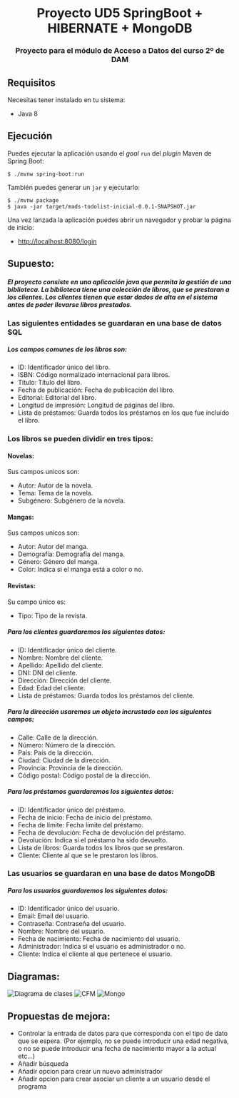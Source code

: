 # <center> Proyecto UD5 SpringBoot + HIBERNATE + MongoDB </center>
### <center> Proyecto para el módulo de Acceso a Datos del curso 2º de DAM </center>


## Requisitos

Necesitas tener instalado en tu sistema:

- Java 8

## Ejecución

Puedes ejecutar la aplicación usando el _goal_ `run` del _plugin_ Maven 
de Spring Boot:

```
$ ./mvnw spring-boot:run 
```   

También puedes generar un `jar` y ejecutarlo:

```
$ ./mvnw package
$ java -jar target/mads-todolist-inicial-0.0.1-SNAPSHOT.jar 
```

Una vez lanzada la aplicación puedes abrir un navegador y probar la página de inicio:

- [http://localhost:8080/login](http://localhost:8080/login)


## Supuesto:
##### El proyecto consiste en una aplicación java que permita la gestión de una biblioteca. La biblioteca tiene una colección de libros, que se prestaran a los clientes. Los clientes tienen que estar dados de alta en el sistema antes de poder llevarse libros prestados.
### Las siguientes entidades se guardaran en una base de datos SQL ###
##### Los campos comunes de los libros son:
- ID: Identificador único del libro.
- ISBN: Código normalizado internacional para libros.
- Titulo: Título del libro.
- Fecha de publicación: Fecha de publicación del libro.
- Editorial: Editorial del libro.
- Longitud de impresión: Longitud de páginas del libro.
- Lista de préstamos: Guarda todos los préstamos en los que fue incluido el libro.

### Los libros se pueden dividir en tres tipos:
#### Novelas:
Sus campos unicos son:
- Autor: Autor de la novela.
- Tema: Tema de la novela.
- Subgénero: Subgénero de la novela.

#### Mangas:
Sus campos unicos son:
- Autor: Autor del manga.
- Demografía: Demografía del manga.
- Género: Género del manga.
- Color: Indica si el manga está a color o no.

#### Revistas:
Su campo único es:
- Tipo: Tipo de la revista.

##### Para los clientes guardaremos los siguientes datos: 
- ID: Identificador único del cliente.
- Nombre: Nombre del cliente.
- Apellido: Apellido del cliente.
- DNI: DNI del cliente.
- Dirección: Dirección del cliente.
- Edad: Edad del cliente.
- Lista de préstamos: Guarda todos los préstamos del cliente.

##### Para la dirección usaremos un objeto incrustado con los siguientes campos: 
- Calle: Calle de la dirección.
- Número: Número de la dirección.
- País: País de la dirección.
- Ciudad: Ciudad de la dirección.
- Provincia: Provincia de la dirección.
- Código postal: Código postal de la dirección.

##### Para los préstamos guardaremos los siguientes datos: 
- ID: Identificador único del préstamo.
- Fecha de inicio: Fecha de inicio del préstamo.
- Fecha de límite: Fecha límite del préstamo.
- Fecha de devolución: Fecha de devolución del préstamo.
- Devolución: Indica si el préstamo ha sido devuelto.
- Lista de libros: Guarda todos los libros que se prestaron.
- Cliente: Cliente al que se le prestaron los libros.

### Las usuarios se guardaran en una base de datos MongoDB 
##### Para los usuarios guardaremos los siguientes datos: 
- ID: Identificador único del usuario.
- Email: Email del usuario.
- Contraseña: Contraseña del usuario.
- Nombre: Nombre del usuario.
- Fecha de nacimiento: Fecha de nacimiento del usuario.
- Administrador: Indica si el usuario es administrador o no.
- Cliente: Indica el cliente al que pertenece el usuario.

## Diagramas:
![Diagrama de clases](images/biblioteca.png)
![CFM](images/biblioteca2.png)
![Mongo](images/usuarioMongo.png)

## Propuestas de mejora:
- Controlar la entrada de datos para que corresponda con el tipo de dato que se espera. (Por ejemplo, no se puede introducir una edad negativa, o no se puede introducir una fecha de nacimiento mayor a la actual etc...)
- Añadir búsqueda
- Añadir opcion para crear un nuevo administrador
- Añadir opcion para crear asociar un cliente a un usuario desde el programa
